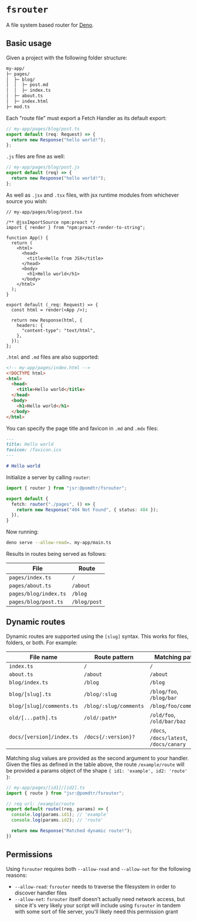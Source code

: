 # `fsrouter`

A file system based router for [Deno](https://deno.land).

## Basic usage

Given a project with the following folder structure:

```bash
my-app/
├─ pages/
│  ├─ blog/
│  │  ├─ post.md
│  │  ├─ index.ts
│  ├─ about.ts
│  ├─ index.html
├─ mod.ts
```

Each "route file" must export a Fetch Handler as its default export:

```typescript
// my-app/pages/blog/post.ts
export default (req: Request) => {
  return new Response("hello world!");
};
```

`.js` files are fine as well:

```javascript
// my-app/pages/blog/post.js
export default (req) => {
  return new Response("hello world!");
};
```

As well as `.jsx` and `.tsx` files, with jsx runtime modules from whichever
source you wish:

```tsx
// my-app/pages/blog/post.tsx

/** @jsxImportSource npm:preact */
import { render } from "npm:preact-render-to-string";

function App() {
  return (
    <html>
      <head>
        <title>Hello from JSX</title>
      </head>
      <body>
        <h1>Hello world</h1>
      </body>
    </html>
  );
}

export default (_req: Request) => {
  const html = render(<App />);

  return new Response(html, {
    headers: {
      "content-type": "text/html",
    },
  });
};
```

`.html` and `.md` files are also supported:

```html
<!-- my-app/pages/index.html -->
<!DOCTYPE html>
<html>
  <head>
    <title>Hello world</title>
  </head>
  <body>
    <h1>Hello world</h1>
  </body>
</html>
```

You can specify the page title and favicon in `.md` and `.mdx` files:

```markdown
---
title: Hello world
favicon: /favicon.ico
---

# Hello world
```

Initialize a server by calling `router`:

```typescript
import { router } from "jsr:@pomdtr/fsrouter";

export default {
  fetch: router("./pages", () => {
    return new Response("404 Not Found", { status: 404 });
  }),
}
```

Now running:

```bash
deno serve --allow-read=. my-app/main.ts
```

Results in routes being served as follows:

| File                  | Route        |
| --------------------- | ------------ |
| `pages/index.ts`      | `/`          |
| `pages/about.ts`      | `/about`     |
| `pages/blog/index.ts` | `/blog`      |
| `pages/blog/post.ts`  | `/blog/post` |

## Dynamic routes

Dynamic routes are supported using the `[slug]` syntax. This works for files,
folders, or both. For example:

| File name                     | Route pattern              | Matching paths                          |
|-------------------------------|----------------------------|-----------------------------------------|
| `index.ts`                    | `/`                        | `/`                                     |
| `about.ts`                    | `/about`                   | `/about`                                |
| `blog/index.ts`               | `/blog`                    | `/blog`                                 |
| `blog/[slug].ts`              | `/blog/:slug`              | `/blog/foo`, `/blog/bar`                |
| `blog/[slug]/comments.ts`     | `/blog/:slug/comments`     | `/blog/foo/comments`                    |
| `old/[...path].ts`            | `/old/:path*`              | `/old/foo`, `/old/bar/baz`              |
| `docs/[version]/index.ts`     | `/docs{/:version}?`        | `/docs`, `/docs/latest`, `/docs/canary` |

Matching slug values are provided as the second argument to your handler. Given
the files as defined in the table above, the route `/example/route` will be provided
a params object of the shape `{ id1: 'example', id2: 'route' }`:

```typescript
// my-app/pages/[id1]/[id2].ts
import { route } from "jsr:@pomdtr/fsrouter";

// req url: /example/route
export default route((req, params) => {
  console.log(params.id1); // 'example'
  console.log(params.id2); // 'route'

  return new Response("Matched dynamic route!");
})
```

## Permissions

Using `fsrouter` requires both `--allow-read` and `--allow-net` for the
following reasons:

- `--allow-read`: `fsrouter` needs to traverse the filesystem in order to
  discover handler files
- `--allow-net`: `fsrouter` itself doesn't actually need network access, but
  since it's very likely your script will include using `fsrouter` in tandem
  with some sort of file server, you'll likely need this permission grant
